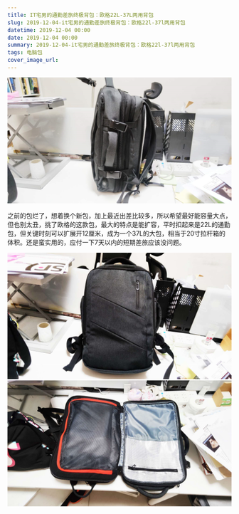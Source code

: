 ```yaml
---
title: IT宅男的通勤差旅终极背包：欧格22L-37L两用背包
slug: 2019-12-04-it宅男的通勤差旅终极背包：欧格22l-37l两用背包
datetime: 2019-12-04 00:00
date: 2019-12-04 00:00
summary: 2019-12-04-it宅男的通勤差旅终极背包：欧格22l-37l两用背包
tags: 电脑包
cover_image_url: 
---
```

![21531-nnnhxvngacd.png](../assets/2020/10/3666098728.png)
<!--more-->之前的包烂了，想着换个新包，加上最近出差比较多，所以希望最好能容量大点，但也别太丑，挑了欧格的这款包，最大的特点是能扩容，平时扣起来是22L的通勤包，但关键时刻可以扩展开12厘米，成为一个37L的大包，相当于20寸拉杆箱的体积。还是蛮实用的，应付一下7天以内的短期差旅应该没问题。
![26517-uwpgchhcmi8.png](../assets/2020/10/2691711360.png)
![79727-4oi3j5ftvz.png](../assets/2020/10/1137567152.png)